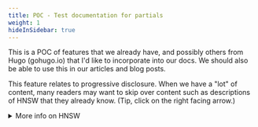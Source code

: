 ```yaml
---
title: POC - Test documentation for partials
weight: 1
hideInSidebar: true
---
```


This is a POC of features that we already have, and possibly others from Hugo
(gohugo.io) that I'd like to incorporate into our docs. We should also be able
to use this in our articles and blog posts.

This feature relates to progressive disclosure. When we have a "lot" of content, 
many readers may want to skip over content such as descriptions of HNSW that they
already know. (Tip, click on the right facing arrow.)

<!-- commenting out related Hugo feature
{{% expand "More info on HNSW" %}}
Once we have a canonical Qdrant definition for HNSW, we can add it here.
{{% /expand %}}
<br>-->

<details>
  <summary>More info on HNSW</summary>
  Once we have a canonical Qdrant definition for HNSW, we can add it here.
</details>
